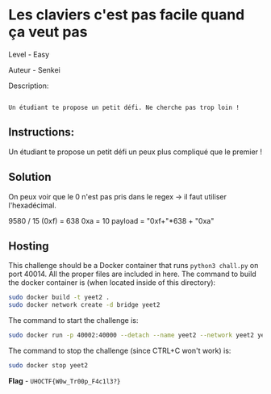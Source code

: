 # Les claviers c'est pas facile quand ça veut pas

Level - Easy

Auteur - Senkei

Description:
```

Un étudiant te propose un petit défi. Ne cherche pas trop loin !

```

## Instructions:

Un étudiant te propose un petit défi un peux plus compliqué que le premier ! 

## Solution


On peux voir que le 0 n'est pas pris dans le regex -> il faut utiliser l'hexadécimal.

9580 / 15 (0xf) = 638 
0xa = 10
payload = "0xf+"*638 + "0xa"



## Hosting
This challenge should be a Docker container that runs `python3 chall.py` on port 40014. All the proper files are included in here. The command to build the docker container is (when located inside of this directory):

```bash
sudo docker build -t yeet2 .
sudo docker network create -d bridge yeet2
```

The command to start the challenge is:

```bash
sudo docker run -p 40002:40000 --detach --name yeet2 --network yeet2 yeet2:latest
```

The command to stop the challenge (since CTRL+C won't work) is:

```bash
sudo docker stop yeet2
```


**Flag** - `UHOCTF{W0w_Tr00p_F4c1l3?}`
